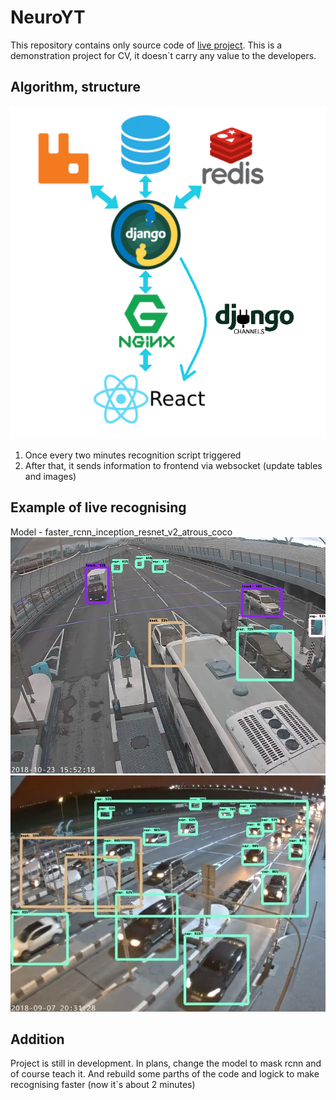 # NeuroYT
This repository contains only source code of [live project](http://neuro.nulla.tech). This is a demonstration project for CV, it doesn`t carry any value to the developers. 

## Algorithm, structure
![](https://raw.githubusercontent.com/Tessarium/NeuroYT/master/ImagesForGitHub/archi.png)
1) Once every two minutes recognition script triggered
2) After that, it sends information to frontend via websocket (update tables and images)


## Example of live recognising
Model - faster_rcnn_inception_resnet_v2_atrous_coco
![](https://raw.githubusercontent.com/Tessarium/NeuroYT/master/ImagesForGitHub/1.jpg)
![](https://raw.githubusercontent.com/Tessarium/NeuroYT/master/ImagesForGitHub/2.jpg)

## Addition
Project is still in development. In plans, change the model to mask rcnn and of course teach it. And rebuild some parths of the code and logick to make recognising faster (now it`s about 2 minutes)